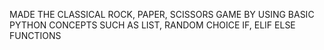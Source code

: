 MADE THE CLASSICAL ROCK, PAPER, SCISSORS GAME BY USING BASIC PYTHON CONCEPTS SUCH AS LIST, RANDOM CHOICE IF, ELIF ELSE FUNCTIONS
